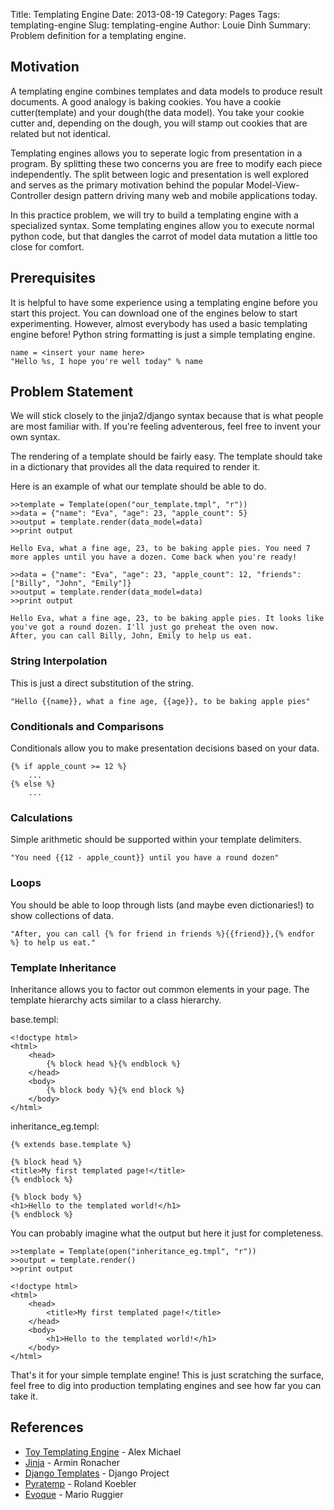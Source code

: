 Title: Templating Engine
Date: 2013-08-19
Category: Pages
Tags: templating-engine
Slug: templating-engine
Author: Louie Dinh
Summary: Problem definition for a templating engine.

Motivation
----------

A templating engine combines templates and data models to produce result documents. A good analogy
is baking cookies. You have a cookie cutter(template) and your dough(the data model). You take
your cookie cutter and, depending on the dough, you will stamp out cookies that are
related but not identical.

Templating engines allows you to seperate logic from presentation in a program. By splitting these two
concerns you are free to modify each piece independently. The split between logic and presentation is
well explored and serves as the primary motivation behind the popular Model-View-Controller
design pattern driving many web and mobile applications today.

In this practice problem, we will try to build a templating engine with a specialized syntax. Some
templating engines allow you to execute normal python code, but that dangles the carrot of model 
data mutation a little too close for comfort.


Prerequisites
-------------

It is helpful to have some experience using a templating engine before you start this project.
You can download one of the engines below to start experimenting. However, almost everybody has
used a basic templating engine before! Python string formatting is just a simple templating engine.

    name = <insert your name here>
    "Hello %s, I hope you're well today" % name


Problem Statement
-----------------

We will stick closely to the jinja2/django syntax because that is what people are most familiar with. 
If you're feeling adventerous, feel free to invent your own syntax.

The rendering of a template should be fairly easy. The template
should take in a dictionary that provides all the data required
to render it.

Here is an example of what our template should be able to do.

    >>template = Template(open("our_template.tmpl", "r"))
    >>data = {"name": "Eva", "age": 23, "apple_count": 5}
    >>output = template.render(data_model=data)
    >>print output

    Hello Eva, what a fine age, 23, to be baking apple pies. You need 7 more apples until you have a dozen. Come back when you're ready!

    >>data = {"name": "Eva", "age": 23, "apple_count": 12, "friends": ["Billy", "John", "Emily"]}
    >>output = template.render(data_model=data)
    >>print output

    Hello Eva, what a fine age, 23, to be baking apple pies. It looks like you've got a round dozen. I'll just go preheat the oven now. 
    After, you can call Billy, John, Emily to help us eat.

### String Interpolation ###

This is just a direct substitution of the string.

    "Hello {{name}}, what a fine age, {{age}}, to be baking apple pies"

### Conditionals and Comparisons ###

Conditionals allow you to make presentation decisions based on your data.

    {% if apple_count >= 12 %}
        ...
    {% else %}
        ...

### Calculations ###

Simple arithmetic should be supported within your template delimiters.

    "You need {{12 - apple_count}} until you have a round dozen"

### Loops ###
You should be able to loop through lists (and maybe even dictionaries!) to show collections of data.

    "After, you can call {% for friend in friends %}{{friend}},{% endfor %} to help us eat."

### Template Inheritance ###

Inheritance allows you to factor out common elements in your page. The template hierarchy
acts similar to a class hierarchy.

base.templ:
    
    <!doctype html>
    <html>
        <head>
            {% block head %}{% endblock %}
        </head>
        <body>
            {% block body %}{% end block %}
        </body>
    </html>

inheritance_eg.templ:

    {% extends base.template %}

    {% block head %}
    <title>My first templated page!</title>
    {% endblock %}

    {% block body %}
    <h1>Hello to the templated world!</h1>
    {% endblock %}

You can probably imagine what the output but here it just for completeness.

    >>template = Template(open("inheritance_eg.tmpl", "r"))
    >>output = template.render()
    >>print output
 
    <!doctype html>
    <html>
        <head>
            <title>My first templated page!</title>
        </head>
        <body>
            <h1>Hello to the templated world!</h1>
        </body>
    </html>

That's it for your simple template engine! This is just scratching the surface, feel free to
dig into production templating engines and see how far you can take it.


References
-----------

* [Toy Templating Engine](http://alexmic.net/building-a-template-engine/) - Alex Michael
* [Jinja](http://jinja.pocoo.org/docs/) - Armin Ronacher
* [Django Templates](https://www.djangoproject.com/) - Django Project
* [Pyratemp](http://www.simple-is-better.org/template/pyratemp.html) - Roland Koebler
* [Evoque](https://pypi.python.org/pypi/evoque/) - Mario Ruggier

